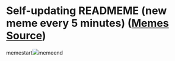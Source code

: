 # Self-updating READMEME (new meme every 5 minutes) ([Memes Source](https://bramses.notion.site/a49c1e962b7646879176ac3b327b6533?v=4d1eda54b170483cb03a40f257231764))

memestart![](https://www.notion.so/image/https%3A%2F%2Fs3-us-west-2.amazonaws.com%2Fsecure.notion-static.com%2Ff4141e52-a956-4ac7-b7f9-f5ad986da84a%2FD5D2E563-DBE4-4A84-9EE3-A54B83D00F37.jpeg?table=block&id=6b0aaf76-e445-4236-8b7a-430d40b629cb&cache=v2)memeend
